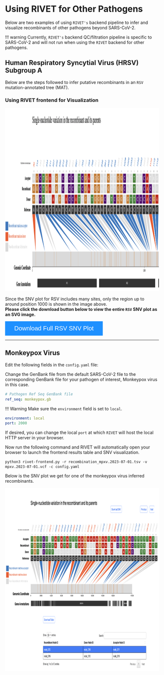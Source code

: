 # Using RIVET for Other Pathogens

Below are two examples of using `RIVET's` backend pipeline to infer and visualize recombinants of other pathogens beyond SARS-CoV-2.

!!! warning
    Currently, `RIVET's` backend QC/filtration pipeline is specific to SARS-CoV-2 and will not run when using the `RIVET` backend for other pathogens.


## Human Respiratory Syncytial Virus (HRSV) Subgroup A

Below are the steps followed to infer putative recombinants in an `RSV` mutation-annotated tree (MAT).



### Using RIVET frontend for Visualization


<img src="images/rsv-snv.png" height=600 width=1000/>


Since the SNV plot for RSV includes many sites, only the region up to around position 1000 is shown in the image above.  
**Please click the download button below to view the entire `RSV` SNV plot as an SVG image.**

<div>
<a href="images/rsv-snv.svg" download>
  <button class="btn" type="button">Download Full RSV SNV Plot</button>
</a>
</div>

<style>
/* Style for download button */
.btn {
  background-color: DodgerBlue;
  border: none;
  color: white;
  padding: 12px 30px;
  cursor: pointer;
  font-size: 20px;
}

.btn:hover {
  background-color: RoyalBlue;
}
</style>

<hr>


## Monkeypox Virus

Edit the following fields in the `config.yaml` file:

Change the GenBank file from the default SARS-CoV-2 file to the corresponding GenBank file for your pathogen of interest, Monkeypox virus in this case.

```yaml
# Pathogen Ref Seq GenBank file
ref_seq: monkeypox.gb
```

!!! Warning
    Make sure the `environment` field is set to `local`.

```yaml
environment: local
port: 2000
```
If desired, you can change the local `port` at which `RIVET` will host the local HTTP server in your browser.

Now run the following command and RIVET will automatically open your browser to launch the frontend results table and SNV visualization.
```
python3 rivet-frontend.py -r recombination_mpxv.2023-07-01.tsv -v mpxv.2023-07-01.vcf -c config.yaml
```

Below is the SNV plot we get for one of the monkeypox virus inferred recombinants.

<img src="images/monkeypox-snv.png" height=600 width=1000/>